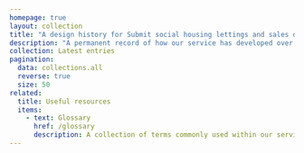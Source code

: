 ```yaml
---
homepage: true
layout: collection
title: "A design history for Submit social housing lettings and sales data (CORE)"
description: "A permanent record of how our service has developed over time."
collection: Latest entries
pagination:
  data: collections.all
  reverse: true
  size: 50
related:
  title: Useful resources
  items:
    - text: Glossary
      href: /glossary
      description: A collection of terms commonly used within our service.
---
```


